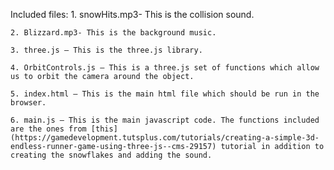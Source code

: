 Included files:
    1. snowHits.mp3- This is the collision sound.  
    
    2. Blizzard.mp3- This is the background music.  
    
    3. three.js – This is the three.js library.  
    
    4. OrbitControls.js – This is a three.js set of functions which allow us to orbit the camera around the object.
     
    5. index.html – This is the main html file which should be run in the browser. 
    
    6. main.js – This is the main javascript code. The functions included are the ones from [this](https://gamedevelopment.tutsplus.com/tutorials/creating-a-simple-3d-endless-runner-game-using-three-js--cms-29157) tutorial in addition to creating the snowflakes and adding the sound.
